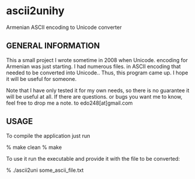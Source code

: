 ascii2unihy
===========

Armenian ASCII encoding to Unicode converter

GENERAL INFORMATION
-------------------
This a small project I wrote sometime in 2008 when Unicode.
encoding for Armenian was just starting. I had numerous files.
in ASCII encoding that needed to be converted into Unicode..
Thus, this program came up. I hope it will be useful for someone.

Note that I have only tested it for my own needs, so there is
no guarantee it will be useful at all. If there are questions.
or bugs you want me to know, feel free to drop me a note.
to edo248[at]gmail.com


USAGE
-------------------
To compile the application just run

% make clean
% make

To use it run the executable and provide it with the file to be converted:

 % ./ascii2uni some_ascii_file.txt
